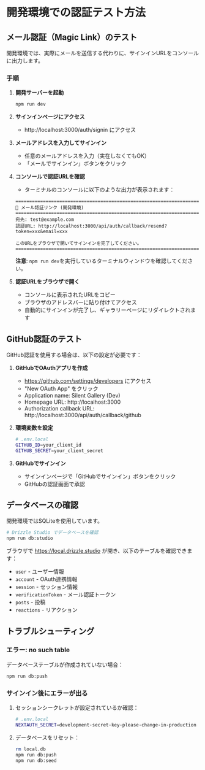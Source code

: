 # 開発環境での認証テスト方法

## メール認証（Magic Link）のテスト

開発環境では、実際にメールを送信する代わりに、サインインURLをコンソールに出力します。

### 手順

1. **開発サーバーを起動**
   ```bash
   npm run dev
   ```

2. **サインインページにアクセス**
   - http://localhost:3000/auth/signin にアクセス

3. **メールアドレスを入力してサインイン**
   - 任意のメールアドレスを入力（実在しなくてもOK）
   - 「メールでサインイン」ボタンをクリック

4. **コンソールで認証URLを確認**
   - ターミナルのコンソールに以下のような出力が表示されます：
   ```
   ================================================================================
   📧 メール認証リンク (開発環境)
   ================================================================================
   宛先: test@example.com
   認証URL: http://localhost:3000/api/auth/callback/resend?token=xxx&email=xxx

   このURLをブラウザで開いてサインインを完了してください。
   ================================================================================
   ```

   **注意**: `npm run dev`を実行しているターミナルウィンドウを確認してください。

5. **認証URLをブラウザで開く**
   - コンソールに表示されたURLをコピー
   - ブラウザのアドレスバーに貼り付けてアクセス
   - 自動的にサインインが完了し、ギャラリーページにリダイレクトされます

## GitHub認証のテスト

GitHub認証を使用する場合は、以下の設定が必要です：

1. **GitHubでOAuthアプリを作成**
   - https://github.com/settings/developers にアクセス
   - "New OAuth App" をクリック
   - Application name: Silent Gallery (Dev)
   - Homepage URL: http://localhost:3000
   - Authorization callback URL: http://localhost:3000/api/auth/callback/github

2. **環境変数を設定**
   ```bash
   # .env.local
   GITHUB_ID=your_client_id
   GITHUB_SECRET=your_client_secret
   ```

3. **GitHubでサインイン**
   - サインインページで「GitHubでサインイン」ボタンをクリック
   - GitHubの認証画面で承認

## データベースの確認

開発環境ではSQLiteを使用しています。

```bash
# Drizzle Studio でデータベースを確認
npm run db:studio
```

ブラウザで https://local.drizzle.studio が開き、以下のテーブルを確認できます：
- `user` - ユーザー情報
- `account` - OAuth連携情報
- `session` - セッション情報
- `verificationToken` - メール認証トークン
- `posts` - 投稿
- `reactions` - リアクション

## トラブルシューティング

### エラー: no such table

データベーステーブルが作成されていない場合：
```bash
npm run db:push
```

### サインイン後にエラーが出る

1. セッションシークレットが設定されているか確認：
   ```bash
   # .env.local
   NEXTAUTH_SECRET=development-secret-key-please-change-in-production
   ```

2. データベースをリセット：
   ```bash
   rm local.db
   npm run db:push
   npm run db:seed
   ```
